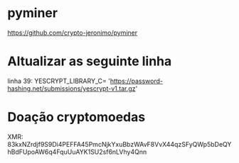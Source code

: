 # pyminer

https://github.com/crypto-jeronimo/pyminer

# Altualizar as seguinte linha

linha 39: YESCRYPT_LIBRARY_C= 'https://password-hashing.net/submissions/yescrypt-v1.tar.gz'






# Doação cryptomoedas

XMR: 83kxNZrdjf9S9Di4PEFFA45PmcNjkYxuBbzWAvF8VvX44qzSFyQWp5bDeQYhBdFUpoAW6q4FquUuAYK1SU2sf6nLVhy4Qnn

